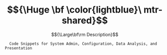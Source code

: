 # $${\Huge \bf \color{lightblue}\ mtr-shared}$$

$${\Large\bf\rm Description}$$ 

      Code Snippets for System Admin, Configuration, Data Analysis, and Presentation
